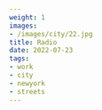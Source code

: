 ```yaml
---
weight: 1
images:
- /images/city/22.jpg
title: Radio
date: 2022-07-23
tags:
- work
- city
- newyork
- streets
---
```

